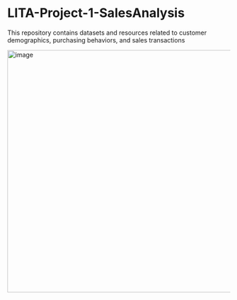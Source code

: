 # LITA-Project-1-SalesAnalysis
This repository contains datasets and resources related to customer demographics, purchasing behaviors, and sales transactions




<img width="548" alt="image" src="https://github.com/user-attachments/assets/ad4668b3-025f-4a9e-9b15-d5937c8a0acc">
